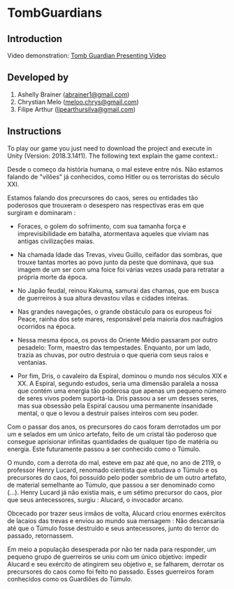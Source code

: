 # TombGuardians

## Introduction
Video demonstration: [Tomb Guardian Presenting Video](https://github.com/ChrystianMelo/TombGuardians/blob/master/Presentation.mp4)

## Developed by 
1. Ashelly Brainer (abrainer1@gmail.com)
2. Chrystian Melo (meloo.chrys@gmail.com)
3. Filipe Arthur  (lipearthursilva@gmail.com)

## Instructions
To play our game you just need to download the project and execute in Unity (Version: 2018.3.14f1).
The following text explain the game context.:


Desde o começo da história humana, o mal esteve entre nós. Não estamos falando de "vilões" já conhecidos, como Hitler ou os terroristas do século XXI.

Estamos falando dos precursores do caos, seres ou entidades tão poderosos que trouxeram o desespero nas respectivas eras em que surgiram e dominaram :

- Foraces, o golem do sofrimento, com sua tamanha força e imprevisibilidade em batalha, atormentava aqueles que viviam nas antigas civilizações maias.

- Na chamada Idade das Trevas, viveu Guillo, ceifador das sombras, que trouxe tantas mortes ao povo junto da peste que dominava, que sua imagem de um ser com uma foice foi várias vezes usada para retratar a própria morte da época.

- No Japão feudal, reinou Kakuma, samurai das chamas, que em busca de guerreiros à sua altura devastou vilas e cidades inteiras.

- Nas grandes navegações, o grande obstáculo para os europeus foi Peace, rainha dos sete mares, responsável pela maioria dos naufrágios ocorridos na época.

- Nessa mesma época, os povos do Oriente Médio passaram por outro pesadelo: Torm, maestro das tempestades. Enquanto, por um lado, trazia as chuvas, por outro destruia o que queria com seus raios e ventanias.

- Por fim, Dris, o cavaleiro da Espiral, dominou o mundo nos séculos XIX e XX. A Espiral, segundo estudos, seria uma dimensão paralela a nossa que contém uma energia tão poderosa que apenas um pequeno número de seres vivos podem suportá-la. Dris passou a ser um desses seres, mas sua obsessão pela Espiral causou uma permanente insanidade mental, o que o levou a destruir países inteiros com seu poder.

Com o passar dos anos, os precursores do caos foram derrotados um por um e selados em um único artefato, feito de um cristal tão poderoso que consegue aprisionar infinitas quantidades de qualquer tipo de matéria ou energia. Este futuramente passou a ser conhecido como o Túmulo.

O mundo, com a derrota do mal, esteve em paz até que, no ano de 2119, o professor Henry Lucard, renomado cientista que estudava o Túmulo e os precursores do caos, foi possuído pelo poder sombrio de um outro artefato, de material semelhante ao Túmulo, que passou a ser denominado como (...). Henry Lucard já não existia mais, e um sétimo precursor do caos, pior que seus antecessores, surgiu : Alucard, o invocador arcano.

Obcecado por trazer seus irmãos de volta, Alucard criou enormes exércitos de lacaios das trevas e enviou ao mundo sua mensagem : Não descansaria até que o Túmulo fosse destruído e seus antecessores, junto do terror do passado, retornassem.

Em meio a população desesperada por não ter nada para responder, um pequeno grupo de guerreiros se uniu com um único objetivo: impedir Alucard e seu exército de atingirem seu objetivo e, se falharem, derrotar os precursores do caos como foi feito no passado. Esses guerreiros foram conhecidos como os Guardiões do Túmulo.
